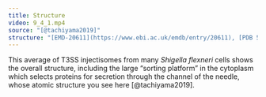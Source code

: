 ```yaml
---
title: Structure
video: 9_4_1.mp4
source: "[@tachiyama2019]"
structure: "[EMD-20611](https://www.ebi.ac.uk/emdb/entry/20611), [PDB 5TCR](http://rcsb.org/structure/5TCR)"
---
```


This average of T3SS injectisomes from many *Shigella flexneri* cells shows the overall structure, including the large “sorting platform” in the cytoplasm which selects proteins for secretion through the channel of the needle, whose atomic structure you see here [@tachiyama2019].

